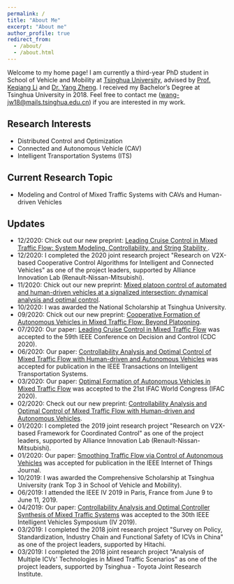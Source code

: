 ```yaml
---
permalink: /
title: "About Me"
excerpt: "About me"
author_profile: true
redirect_from: 
  - /about/
  - /about.html
---
```


Welcome to my home page! I am currently a third-year PhD student in School of Vehicle and Mobility at [Tsinghua University](https://www.tsinghua.edu.cn/publish/thu2018en/index.html), advised by [Prof. Keqiang Li](https://scholar.google.com/citations?user=x58fnLQAAAAJ&hl=en&oi=ao) and [Dr. Yang Zheng](https://zhengy09.github.io/index.html). I received my Bachelor’s Degree at Tsinghua University in 2018. Feel free to contact me (wang-jw18@mails.tsinghua.edu.cn) if you are interested in my work.

<!--Click [here](https://zzz14.github.io/files/CV-Zizhao.pdf) to view my up-to-date CV.-->

## Research Interests

- Distributed Control and Optimization
- Connected and Autonomous Vehicle (CAV)
- Intelligent Transportation Systems (ITS)

## Current Research Topic

- Modeling and Control of Mixed Traffic Systems with CAVs and Human-driven Vehicles

## Updates

- 12/2020: Chick out our new preprint: [Leading Cruise Control in Mixed Traffic Flow: System Modeling, Controllability, and String Stability
](https://wangjw18.github.io/publication/2020-arXiv-intersection).
- 12/2020: I completed the 2020 joint research project "Research on V2X-based Cooperative Control Algorithms for Intelligent and Connected Vehicles" as one of the project leaders, supported by Alliance Innovation Lab (Renault-Nissan-Mitsubishi).
- 11/2020: Chick out our new preprint: [Mixed platoon control of automated and human-driven vehicles at a signalized intersection: dynamical analysis and optimal control](https://wangjw18.github.io/publication/2020-arXiv-intersection).
- 10/2020: I was awarded the National Scholarship at Tsinghua University.
- 09/2020: Chick out our new preprint: [Cooperative Formation of Autonomous Vehicles in Mixed Traffic Flow: Beyond Platooning](https://wangjw18.github.io/publication/2020-arXiv).
- 07/2020: Our paper: [Leading Cruise Control in Mixed Traffic Flow](https://wangjw18.github.io/publication/2020-CDC) was accepted to the 59th IEEE Conference on Decision and Control (CDC 2020).
- 06/2020: Our paper: [Controllability Analysis and Optimal Control of Mixed Traffic Flow with Human-driven and Autonomous Vehicles](https://wangjw18.github.io/publication/2020-TITS) was accepted for publication in the IEEE Transactions on Intelligent Transportation Systems.
- 03/2020: Our paper: [Optimal Formation of Autonomous Vehicles in Mixed Traffic Flow](https://wangjw18.github.io/publication/2020-IFAC) was accepted to the 21st IFAC World Congress (IFAC 2020).
- 02/2020: Check out our new preprint: [Controllability Analysis and Optimal Control of Mixed Traffic Flow with Human-driven and Autonomous Vehicles](https://wangjw18.github.io/publication/2020-TITS).
- 01/2020: I completed the 2019 joint research project "Research on V2X-based Framework for Coordinated Control" as one of the project leaders, supported by Alliance Innovation Lab (Renault-Nissan-Mitsubishi).  
- 01/2020: Our paper: [Smoothing Traffic Flow via Control of Autonomous Vehicles](https://wangjw18.github.io/publication/2020-iotj) was accepted for publication in the IEEE Internet of Things Journal.
- 10/2019: I was awarded the Comprehensive Scholarship at Tsinghua University (rank Top 3 in School of Vehicle and Mobility).
- 06/2019: I attended the IEEE IV 2019 in Paris, France from June 9 to June 11, 2019. 
- 04/2019: Our paper: [Controllability Analysis and Optimal Controller Synthesis of Mixed Traffic Systems](https://wangjw18.github.io/publication/2019-IV) was accepted to the 30th IEEE Intelligent Vehicles Symposium (IV 2019).
- 03/2019: I completed the 2018 joint research project "Survey on Policy, Standardization, Industry Chain and Functional Safety of ICVs in China" as one of the project leaders, supported by Hitachi.
- 03/2019: I completed the 2018 joint research project "Analysis of Multiple ICVs' Technologies in Mixed Traffic Scenarios" as one of the project leaders, supported by Tsinghua - Toyota Joint Research Institute.